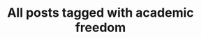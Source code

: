 ---
layout: tag
title: "All posts tagged with academic freedom"
permalink: /weblog/tags/academic-freedom/
taxonomy: academic freedom
---